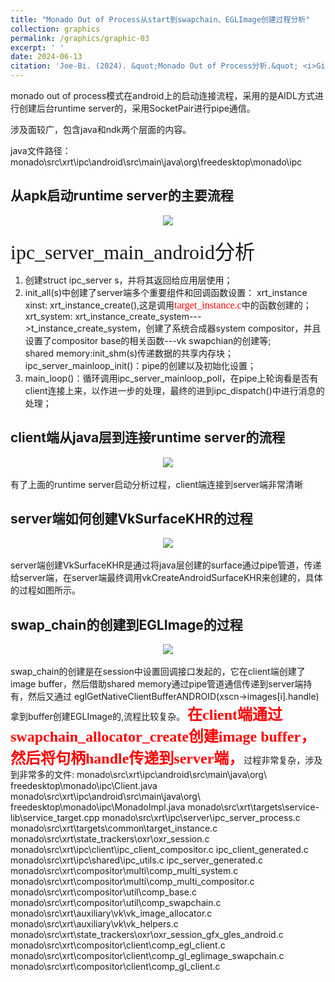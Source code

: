 ```yaml
---
title: "Monado Out of Process从start到swapchain、EGLImage创建过程分析"
collection: graphics
permalink: /graphics/graphic-03
excerpt: ' '
date: 2024-06-13
citation: 'Joe-Bi. (2024). &quot;Monado Out of Process分析.&quot; <i>GitHub Joe-Bi of Bugs</i>'
---
```

   

monado out of process模式在android上的启动连接流程，采用的是AIDL方式进行创建后台runtime server的，采用SocketPair进行pipe通信。

涉及面较广，包含java和ndk两个层面的内容。

java文件路径：monado\src\xrt\ipc\android\src\main\java\org\freedesktop\monado\ipc

## 从apk启动runtime server的主要流程


<div  align="center">
<img src="../images/outprocess-server-drawio.png"/>
</div>
<br />
<font face="黑体" size=6>ipc_server_main_android分析</font>   

1. 创建struct ipc_server s，并将其返回给应用层使用；  
2. init_all(s)中创建了server端多个重要组件和回调函数设置：
    xrt_instance xinst: xrt_instance_create(),这是调用<font face="黑体" color="red" size=3>target_instance.c</font>中的函数创建的；  
    xrt_system: xrt_instance_create_system--->t_instance_create_system，创建了系统合成器system compositor，并且设置了compositor base的相关函数---vk swapchian的创建等;  
    shared memory:init_shm(s)传递数据的共享内存块；  
    ipc_server_mainloop_init()：pipe的创建以及初始化设置；  
3. main_loop()：循环调用ipc_server_mainloop_poll，在pipe上轮询看是否有client连接上来，以作进一步的处理，最终的进到ipc_dispatch()中进行消息的处理；  


## client端从java层到连接runtime server的流程

<div  align="center">
<img src="../images/client-to-server-drawio.png"/>
</div>
<br />
有了上面的runtime server启动分析过程，client端连接到server端非常清晰

## server端如何创建VkSurfaceKHR的过程

<div  align="center">
<img src="../images/Surface-2-VkSurfaceKHR-drawio.png"/>
</div>
<br />
server端创建VkSurfaceKHR是通过将java层创建的surface通过pipe管道，传递给server端，在server端最终调用vkCreateAndroidSurfaceKHR来创建的，具体的过程如图所示。

## swap_chain的创建到EGLImage的过程

<div  align="center">
<img src="../images/create-swapchain-drawio.png"/>
</div>
<br />
swap_chain的创建是在session中设置回调接口发起的，它在client端创建了image buffer，然后借助shared memory通过pipe管道通信传递到server端持有，然后又通过  
eglGetNativeClientBufferANDROID(xscn->images[i].handle)拿到buffer创建EGLImage的,流程比较复杂。  
<font face="黑体" color="red" size=5><b>在client端通过swapchain_allocator_create创建image buffer，然后将句柄handle传递到server端，</b></font>过程非常复杂，涉及到非常多的文件:   
monado\src\xrt\ipc\android\src\main\java\org\
freedesktop\monado\ipc\Client.java 
monado\src\xrt\ipc\android\src\main\java\org\
freedesktop\monado\ipc\MonadoImpl.java
monado\src\xrt\targets\service-lib\service_target.cpp  
monado\src\xrt\ipc\server\ipc_server_process.c  
monado\src\xrt\targets\common\target_instance.c  
monado\src\xrt\state_trackers\oxr\oxr_session.c
monado\src\xrt\ipc\client\ipc_client_compositor.c   
ipc_client_generated.c  
monado\src\xrt\ipc\shared\ipc_utils.c  
ipc_server_generated.c  
monado\src\xrt\compositor\multi\comp_multi_system.c  
monado\src\xrt\compositor\multi\comp_multi_compositor.c  
monado\src\xrt\compositor\util\comp_base.c  
monado\src\xrt\compositor\util\comp_swapchain.c  
monado\src\xrt\auxiliary\vk\vk_image_allocator.c  
monado\src\xrt\auxiliary\vk\vk_helpers.c
monado\src\xrt\state_trackers\oxr\oxr_session_gfx_gles_android.c  
monado\src\xrt\compositor\client\comp_egl_client.c  
monado\src\xrt\compositor\client\comp_gl_eglimage_swapchain.c  
monado\src\xrt\compositor\client\comp_gl_client.c
<br />
<br />
  






